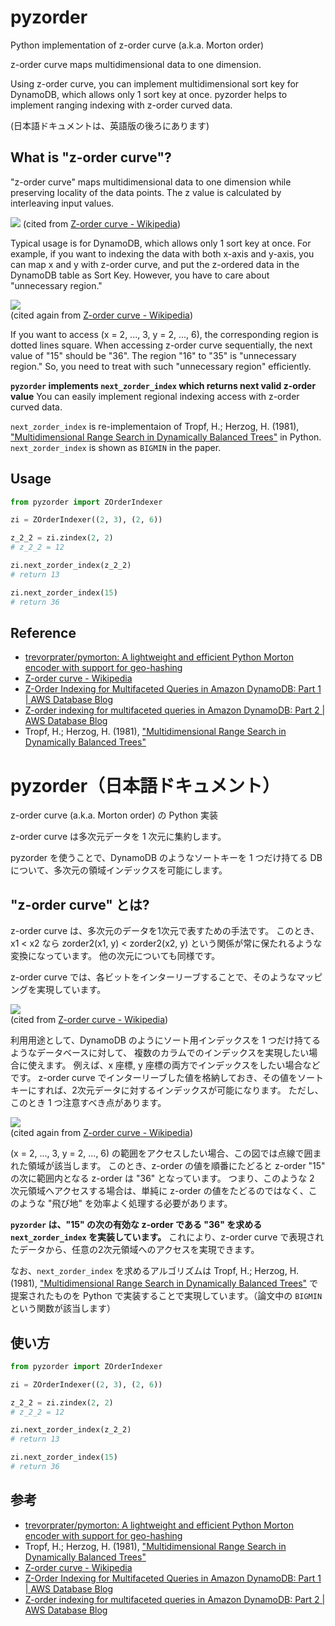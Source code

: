 # pyzorder

Python implementation of z-order curve (a.k.a. Morton order)

z-order curve maps multidimensional data to one dimension.

Using z-order curve, you can implement multidimensional sort key for DynamoDB, which allows only 1 sort key at once.
pyzorder helps to implement ranging indexing with z-order curved data.

(日本語ドキュメントは、英語版の後ろにあります)

## What is "z-order curve"? 

"z-order curve" maps multidimensional data to one dimension while preserving locality of the data points.
The z value is calculated by interleaving input values.

![](https://upload.wikimedia.org/wikipedia/commons/thumb/3/30/Z-curve.svg/400px-Z-curve.svg.png)
(cited from [Z\-order curve \- Wikipedia](https://en.wikipedia.org/wiki/Z-order_curve))

Typical usage is for DynamoDB, which allows only 1 sort key at once.
For example, if you want to indexing the data with both x-axis and y-axis,
you can map x and y with z-order curve, and put the z-ordered data in the DynamoDB table as Sort Key.
However, you have to care about "unnecessary region."

![](https://upload.wikimedia.org/wikipedia/commons/thumb/0/02/BIGMIN.svg/400px-BIGMIN.svg.png)  
(cited again from [Z\-order curve \- Wikipedia](https://en.wikipedia.org/wiki/Z-order_curve))

If you want to access (x = 2, ..., 3, y = 2, ..., 6), the corresponding region is dotted lines square.
When accessing z-order curve sequentially, the next value of "15" should be "36".
The region "16" to "35" is "unnecessary region."
So, you need to treat with such "unnecessary region" efficiently.

**`pyzorder` implements `next_zorder_index` which returns next valid z-order value**
You can easily implement regional indexing access with z-order curved data.

`next_zorder_index` is re-implementaion of Tropf, H.; Herzog, H. (1981), ["Multidimensional Range Search in Dynamically Balanced Trees"](http://www.vision-tools.com/h-tropf/multidimensionalrangequery.pdf) in Python.
`next_zorder_index` is shown as `BIGMIN` in the paper.

## Usage

```python
from pyzorder import ZOrderIndexer

zi = ZOrderIndexer((2, 3), (2, 6))

z_2_2 = zi.zindex(2, 2)
# z_2_2 = 12

zi.next_zorder_index(z_2_2)
# return 13

zi.next_zorder_index(15)
# return 36
```

## Reference

- [trevorprater/pymorton: A lightweight and efficient Python Morton encoder with support for geo\-hashing](https://github.com/trevorprater/pymorton)
- [Z\-order curve \- Wikipedia](https://en.wikipedia.org/wiki/Z-order_curve)
- [Z\-Order Indexing for Multifaceted Queries in Amazon DynamoDB: Part 1 \| AWS Database Blog](https://aws.amazon.com/jp/blogs/database/z-order-indexing-for-multifaceted-queries-in-amazon-dynamodb-part-1/)
- [Z\-order indexing for multifaceted queries in Amazon DynamoDB: Part 2 \| AWS Database Blog](https://aws.amazon.com/jp/blogs/database/z-order-indexing-for-multifaceted-queries-in-amazon-dynamodb-part-2/)
- Tropf, H.; Herzog, H. (1981), ["Multidimensional Range Search in Dynamically Balanced Trees"](http://www.vision-tools.com/h-tropf/multidimensionalrangequery.pdf)

# pyzorder（日本語ドキュメント）

z-order curve (a.k.a. Morton order) の Python 実装

z-order curve は多次元データを 1 次元に集約します。

pyzorder を使うことで、DynamoDB のようなソートキーを 1 つだけ持てる DB について、多次元の領域インデックスを可能にします。

## "z-order curve" とは?

z-order curve は、多次元のデータを1次元で表すための手法です。
このとき、x1 < x2 なら zorder2(x1, y) < zorder2(x2, y) という関係が常に保たれるような変換になっています。
他の次元についても同様です。

z-order curve では、各ビットをインターリーブすることで、そのようなマッピングを実現しています。

![](https://upload.wikimedia.org/wikipedia/commons/thumb/3/30/Z-curve.svg/400px-Z-curve.svg.png)  
(cited from [Z\-order curve \- Wikipedia](https://en.wikipedia.org/wiki/Z-order_curve))

利用用途として、DynamoDB のようにソート用インデックスを 1 つだけ持てるようなデータベースに対して、
複数のカラムでのインデックスを実現したい場合に使えます。
例えば、x 座標, y 座標の両方でインデックスをしたい場合などです。
z-order curve でインターリーブした値を格納しておき、その値をソートキーにすれば、2次元データに対するインデックスが可能になります。
ただし、このとき 1 つ注意すべき点があります。

![](https://upload.wikimedia.org/wikipedia/commons/thumb/0/02/BIGMIN.svg/400px-BIGMIN.svg.png)  
(cited again from [Z\-order curve \- Wikipedia](https://en.wikipedia.org/wiki/Z-order_curve))

(x = 2, ..., 3, y = 2, ..., 6) の範囲をアクセスしたい場合、この図では点線で囲まれた領域が該当します。
このとき、z-order の値を順番にたどると z-order "15" の次に範囲内となる z-order は "36" となっています。
つまり、このような 2 次元領域へアクセスする場合は、単純に z-order の値をたどるのではなく、このような "飛び地" を効率よく処理する必要があります。

**`pyzorder` は、"15" の次の有効な z-order である "36" を求める `next_zorder_index` を実装しています。**
これにより、z-order curve で表現されたデータから、任意の2次元領域へのアクセスを実現できます。

なお、`next_zorder_index` を求めるアルゴリズムは Tropf, H.; Herzog, H. (1981), ["Multidimensional Range Search in Dynamically Balanced Trees"](http://www.vision-tools.com/h-tropf/multidimensionalrangequery.pdf)
で提案されたものを Python で実装することで実現しています。（論文中の `BIGMIN` という関数が該当します）

## 使い方

```python
from pyzorder import ZOrderIndexer

zi = ZOrderIndexer((2, 3), (2, 6))

z_2_2 = zi.zindex(2, 2)
# z_2_2 = 12

zi.next_zorder_index(z_2_2)
# return 13

zi.next_zorder_index(15)
# return 36
```

## 参考

- [trevorprater/pymorton: A lightweight and efficient Python Morton encoder with support for geo\-hashing](https://github.com/trevorprater/pymorton)
- Tropf, H.; Herzog, H. (1981), ["Multidimensional Range Search in Dynamically Balanced Trees"](http://www.vision-tools.com/h-tropf/multidimensionalrangequery.pdf)
- [Z\-order curve \- Wikipedia](https://en.wikipedia.org/wiki/Z-order_curve)
- [Z\-Order Indexing for Multifaceted Queries in Amazon DynamoDB: Part 1 \| AWS Database Blog](https://aws.amazon.com/jp/blogs/database/z-order-indexing-for-multifaceted-queries-in-amazon-dynamodb-part-1/)
- [Z\-order indexing for multifaceted queries in Amazon DynamoDB: Part 2 \| AWS Database Blog](https://aws.amazon.com/jp/blogs/database/z-order-indexing-for-multifaceted-queries-in-amazon-dynamodb-part-2/)
